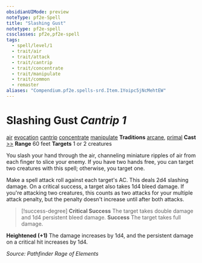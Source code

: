 ```yaml
---
obsidianUIMode: preview
noteType: pf2e-Spell
title: "Slashing Gust"
notetype: pf2e-spell
cssclasses: pf2e,pf2e-spell
tags:
  - spell/level/1
  - trait/air
  - trait/attack
  - trait/cantrip
  - trait/concentrate
  - trait/manipulate
  - trait/common
  - remaster
aliases: "Compendium.pf2e.spells-srd.Item.1Yoipc5jNcMehtEW" 
---
```

# Slashing Gust *Cantrip 1*
[air](air.md)  [evocation](evocation.md) [cantrip](cantrip.md) [concentrate](rules/traits/conctrate.md "Concentrate Spell Trait") [manipulate](manipulate.md)
**Traditions**  [arcane](arcane.md), [primal](primal.md)
**Cast** [\>\>](chapter-9-playing-the-game.md#Actions) 
**Range** 60 feet
**Targets** 1 or 2 creatures

You slash your hand through the air, channeling miniature ripples of air from each finger to slice your enemy. If you have two hands free, you can target two creatures with this spell; otherwise, you target one.

Make a spell attack roll against each target's AC. This deals 2d4 slashing damage. On a critical success, a target also takes 1d4 bleed damage. If you're attacking two creatures, this counts as two attacks for your multiple attack penalty, but the penalty doesn't increase until after both attacks.

> [!success-degree] 
> **Critical Success** The target takes double damage and 1d4 persistent bleed damage.
> **Success** The target takes full damage.

**Heightened (+1)** The damage increases by 1d4, and the persistent damage on a critical hit increases by 1d4.

*Source: Pathfinder Rage of Elements*